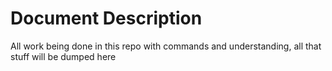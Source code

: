 # Document Description 

All work being done in this repo with commands and understanding, all that stuff will be dumped here
